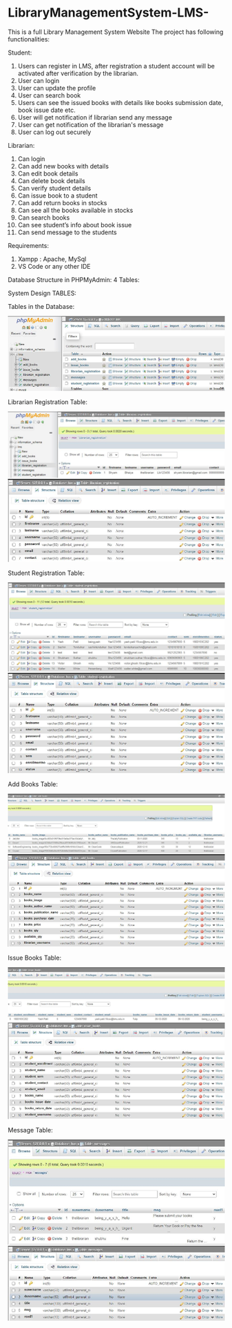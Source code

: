 # LibraryManagementSystem-LMS-
This is a full Library Management System Website
The project has following functionalities:

Student:

1. Users can register in LMS, after registration a student account will be activated after verification by the librarian.
2. User can login
3. User can update the profile
4. User can search book
5. Users can see the issued books with details like books submission date, book issue date etc.
6. User will get notification if librarian send any message
7. User can get notification of the librarian's message
8. User can log out securely

Librarian:

1. Can login  
2. Can add new books with details
3. Can edit book details
4. Can delete book details
5. Can verify student details
6. Can issue book to a student
7. Can add return books in stocks
8. Can see all the books available in stocks
9. Can search books
10. Can see student’s info about book issue
11. Can send message to the students

Requirements:
1. Xampp : Apache, MySql
2. VS Code or any other IDE

Database Structure in PHPMyAdmin:
4 Tables:

System Design
TABLES:

Tables in the Database:

![](/im1.jpg)

Librarian Registration Table:

![](/im2.jpg)
![](/im3.jpg)

Student Registration Table:

![](/im4.jpg)
![](/im5.jpg)

Add Books Table:

![](/im6.jpg)
![](/im7.jpg)


Issue Books Table:

![](/im8.jpg)
![](/im9.jpg)

Message Table:

![](/im12.jpg)
![](/im11.jpg)



